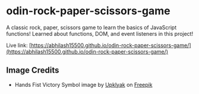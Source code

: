 # odin-rock-paper-scissors-game
A classic rock, paper, scissors game to learn the basics of JavaScript functions! Learned about functions, DOM, and event listeners in this project!

Live link: [https://abhilash15500.github.io/odin-rock-paper-scissors-game/](https://abhilash15500.github.io/odin-rock-paper-scissors-game/)


## Image Credits
- Hands Fist Victory Symbol image by [Upklyak](https://www.freepik.com/author/upklyak) on [Freepik](https://www.freepik.com/free-vector/hands-fist-victory-symbol_20956050.htm)
